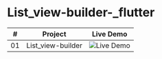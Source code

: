 # List_view-builder-_flutter


|  #  |                                                           Project                                                           |                                           Live Demo                                           |
| :-: | :-------------------------------------------------------------------------------------------------------------------------: | :-------------------------------------------------------------------------------------------: |
| 01  |  List_view-builder      |![Live Demo](https://user-images.githubusercontent.com/82101597/174397358-3e9bc3fb-8445-4059-b8fb-c0ca8c8bfa04.gif)

